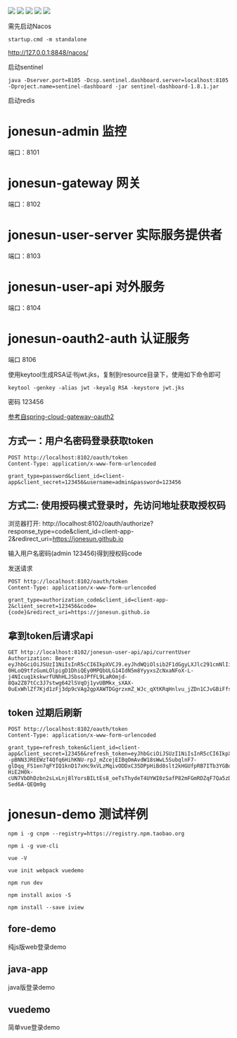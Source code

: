 ![](https://img.shields.io/badge/spring--cloud--jonesun-v1.0.0-blue)
[![](https://img.shields.io/github/stars/hxrui/spring-cloud-jonesun.svg?style=social&label=Stars)](https://github.com/jonesun/spring-cloud-jonesun/stargazers)
![](https://img.shields.io/badge/SpringBoot-2.4.4-brightgreen.svg)
![](https://img.shields.io/badge/SpringCloud-2020-green.svg)
![](https://img.shields.io/badge/SpringCloudAlibaba-2020-green.svg)


需先启动Nacos

```shell
startup.cmd -m standalone
```

http://127.0.0.1:8848/nacos/

启动sentinel

```shell
java -Dserver.port=8105 -Dcsp.sentinel.dashboard.server=localhost:8105 -Dproject.name=sentinel-dashboard -jar sentinel-dashboard-1.8.1.jar

```

启动redis

# jonesun-admin 监控

端口：8101

# jonesun-gateway 网关

端口：8102

# jonesun-user-server 实际服务提供者

端口：8103

# jonesun-user-api 对外服务

端口：8104

# jonesun-oauth2-auth 认证服务

端口 8106

使用keytool生成RSA证书jwt.jks，复制到resource目录下，使用如下命令即可

```shell
keytool -genkey -alias jwt -keyalg RSA -keystore jwt.jks
```
密码 123456

[参考自spring-cloud-gateway-oauth2](https://github.com/it-wwh/spring-cloud-gateway-oauth2.git)

## 方式一：用户名密码登录获取token

```shell
POST http://localhost:8102/oauth/token
Content-Type: application/x-www-form-urlencoded

grant_type=password&client_id=client-app&client_secret=123456&username=admin&password=123456
```


## 方式二: 使用授码模式登录时，先访问地址获取授权码

浏览器打开: http://localhost:8102/oauth/authorize?response_type=code&client_id=client-app-2&redirect_uri=https://jonesun.github.io

输入用户名密码(admin 123456)得到授权码code

发送请求
```shell
POST http://localhost:8102/oauth/token
Content-Type: application/x-www-form-urlencoded

grant_type=authorization_code&client_id=client-app-2&client_secret=123456&code={code}&redirect_uri=https://jonesun.github.io
```

## 拿到token后请求api

```shell
GET http://localhost:8102/jonesun-user-api/api/currentUser
Authorization: Bearer eyJhbGciOiJSUzI1NiIsInR5cCI6IkpXVCJ9.eyJhdWQiOlsib2F1dGgyLXJlc291cmNlIiwiam9uZXN1bi11c2VyLWFwaSJdLCJ1c2VyX25hbWUiOiJhZG1pbiIsInNjb3BlIjpbImFsbCJdLCJpZCI6MSwiZXhwIjoxNjE4MjA5OTE2LCJhdXRob3JpdGllcyI6WyJBRE1JTiJdLCJqdGkiOiJkMTg0NTFiNS0yOTNkLTRlNDQtOTU3Ni0wMzc4NWZkZmUxMjMiLCJjbGllbnRfaWQiOiJjbGllbnQtYXBwIn0.LJRgcbRxEVJAGXdWX33kBIvptOZ0GqZoUwOTbB9XoeHBL5c2fzaFuhaH-0HLoQ9tfzGumLOlpigD1DhiQEy0MPQbULG14IdN5m8YyyxsZcNxaNFoX-L-j4NIcuq1kskwrfUNhHLJSbsoJPfFL9LaROmjd-8Qa2Z87tCc3J7stwg642lSVqOj1yvUBMkx_sXAX-0uExWhlZf7Kjd1zFj3dp9cVAg2gpXAWTDGgrzxmZ_WJc_qXtKRqHnlvu_jZDn1CJvGBiFfs6mH7jeCxRjq5JocjMBKcH7zLrxbprNNE7E8eurRVHXAyoAdFu1brnkIjPGTHc7G9wMweAvbf8KndQ
```

## token 过期后刷新

```shell
POST http://localhost:8102/oauth/token
Content-Type: application/x-www-form-urlencoded

grant_type=refresh_token&client_id=client-app&client_secret=123456&refresh_token=eyJhbGciOiJSUzI1NiIsInR5cCI6IkpXVCJ9.eyJhdWQiOlsib2F1dGgyLXJlc291cmNlIl0sInVzZXJfbmFtZSI6ImFkbWluIiwic2NvcGUiOlsiYWxsIl0sImF0aSI6IjU1ZDIxMTU0LWJjNjMtNDgyYy1iOTY1LTZhNzA1MjU4NDQxZCIsImlkIjoxLCJleHAiOjE2MTgzMDMxNTIsImF1dGhvcml0aWVzIjpbIkFETUlOIl0sImp0aSI6IjAyNGI5N2Y4LTMwNzYtNDFkMy1iN2UyLTM1YTI1NWRkZGMxMCIsImNsaWVudF9pZCI6ImNsaWVudC1hcHAifQ.GUa--pBNN3JREEWzT4Qfq6HihKNU-rpJ_mZcejEIBqOmAvdW18sWwL5SubqlnF7-glDqq_FS1en7qFYIQ1knD17xHc9xVLzMqivODDxC35DPpHiBd8slt2kHGUfpRB7ITb3YGBomrpmRGvbm0hTYWg39EbPX9aWAM_xqOfjGxSydRBoZyztVESe7CkME-HiE2H0k-cUN7VbDhDzbn2sLxLnj8lYorsBILtEs8_oeTsThydeT4UYWI0zSafP82mFGmRDZqF7Qa5zDXWucvJDfqZEMN_P_EJjMkzl6D3i0bTqjcQy3QRe2GtDaG43bHOLrwIa1qgvSH-Sed6A-QEQm9g
```

# jonesun-demo 测试样例

```shell
npm i -g cnpm --registry=https://registry.npm.taobao.org

npm i -g vue-cli

vue -V

vue init webpack vuedemo

npm run dev

npm install axios -S

npm install --save iview
```

## fore-demo 

纯js版web登录demo

## java-app

java版登录demo

## vuedemo

简单vue登录demo
